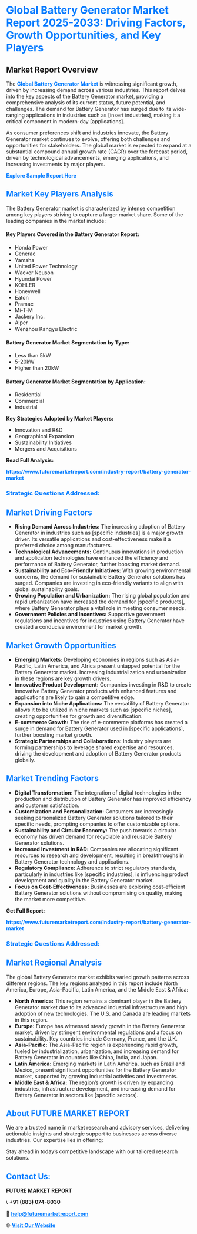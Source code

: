 <h1 style="color: #007BFF;">Global Battery Generator Market Report 2025-2033: Driving Factors, Growth Opportunities, and Key Players</h1>

<section id="overview">
<h2>Market Report Overview</h2>
<p>The <a href="https://www.futuremarketreport.com/industry-report/battery-generator-market" style="color: #007BFF; text-decoration: none;"><strong>Global Battery Generator Market</strong></a> is witnessing significant growth, driven by increasing demand across various industries. This report delves into the key aspects of the Battery Generator market, providing a comprehensive analysis of its current status, future potential, and challenges. The demand for Battery Generator has surged due to its wide-ranging applications in industries such as [insert industries], making it a critical component in modern-day [applications].</p>
<p>As consumer preferences shift and industries innovate, the Battery Generator market continues to evolve, offering both challenges and opportunities for stakeholders. The global market is expected to expand at a substantial compound annual growth rate (CAGR) over the forecast period, driven by technological advancements, emerging applications, and increasing investments by major players.</p>
</section>

<section id="overview">
<p><a href="https://www.futuremarketreport.com/request-sample/reportId=55391" style="color: #007BFF; text-decoration: none;"><strong>Explore Sample Report Here</strong></a></p>
</section>

<section id="key-players">
<h2 style="color: #007BFF;">Market Key Players Analysis</h2>
<p>The Battery Generator market is characterized by intense competition among key players striving to capture a larger market share. Some of the leading companies in the market include:</p>
<h4>Key Players Covered in the Battery Generator Report:</h4>
<ul><li>Honda Power</li><li>Generac</li><li>Yamaha</li><li>United Power Technology</li><li>Wacker Neuson</li><li>Hyundai Power</li><li>KOHLER</li><li>Honeywell</li><li>Eaton</li><li>Pramac</li><li>Mi-T-M</li><li>Jackery Inc.</li><li>Aiper</li><li>Wenzhou Kangyu Electric</li></ul>
<h4>Battery Generator Market Segmentation by Type:</h4>
<ul><li>Less than 5kW</li><li>5-20kW</li><li>Higher than 20kW</li></ul>

<h4>Battery Generator Market Segmentation by Application:</h4>
<ul><li>Residential</li><li>Commercial</li><li>Industrial</li></ul>
<p><strong>Key Strategies Adopted by Market Players:</strong></p>
<ul>
<li>Innovation and R&D</li>
<li>Geographical Expansion</li>
<li>Sustainability Initiatives</li>
<li>Mergers and Acquisitions</li>
</ul>
</section>

<section>
<p><strong>Read Full Analysis: </strong></p><a href="https://www.futuremarketreport.com/industry-report/battery-generator-market" style="color: #007BFF; text-decoration: none;"><strong>https://www.futuremarketreport.com/industry-report/battery-generator-market</strong></a>
<h3 style="color: #007BFF;">Strategic Questions Addressed:</h3>
</section>

<section id="driving-factors">
<h2 style="color: #007BFF;">Market Driving Factors</h2>
<ul>
<li><strong>Rising Demand Across Industries:</strong> The increasing adoption of Battery Generator in industries such as [specific industries] is a major growth driver. Its versatile applications and cost-effectiveness make it a preferred choice among manufacturers.</li>
<li><strong>Technological Advancements:</strong> Continuous innovations in production and application technologies have enhanced the efficiency and performance of Battery Generator, further boosting market demand.</li>
<li><strong>Sustainability and Eco-Friendly Initiatives:</strong> With growing environmental concerns, the demand for sustainable Battery Generator solutions has surged. Companies are investing in eco-friendly variants to align with global sustainability goals.</li>
<li><strong>Growing Population and Urbanization:</strong> The rising global population and rapid urbanization have increased the demand for [specific products], where Battery Generator plays a vital role in meeting consumer needs.</li>
<li><strong>Government Policies and Incentives:</strong> Supportive government regulations and incentives for industries using Battery Generator have created a conducive environment for market growth.</li>
</ul>
</section>

<section id="growth-opportunities">
<h2 style="color: #007BFF;">Market Growth Opportunities</h2>
<ul>
<li><strong>Emerging Markets:</strong> Developing economies in regions such as Asia-Pacific, Latin America, and Africa present untapped potential for the Battery Generator market. Increasing industrialization and urbanization in these regions are key growth drivers.</li>
<li><strong>Innovative Product Development:</strong> Companies investing in R&D to create innovative Battery Generator products with enhanced features and applications are likely to gain a competitive edge.</li>
<li><strong>Expansion into Niche Applications:</strong> The versatility of Battery Generator allows it to be utilized in niche markets such as [specific niches], creating opportunities for growth and diversification.</li>
<li><strong>E-commerce Growth:</strong> The rise of e-commerce platforms has created a surge in demand for Battery Generator used in [specific applications], further boosting market growth.</li>
<li><strong>Strategic Partnerships and Collaborations:</strong> Industry players are forming partnerships to leverage shared expertise and resources, driving the development and adoption of Battery Generator products globally.</li>
</ul>
</section>

<section id="trending-factors">
<h2 style="color: #007BFF;">Market Trending Factors</h2>
<ul>
<li><strong>Digital Transformation:</strong> The integration of digital technologies in the production and distribution of Battery Generator has improved efficiency and customer satisfaction.</li>
<li><strong>Customization and Personalization:</strong> Consumers are increasingly seeking personalized Battery Generator solutions tailored to their specific needs, prompting companies to offer customizable options.</li>
<li><strong>Sustainability and Circular Economy:</strong> The push towards a circular economy has driven demand for recyclable and reusable Battery Generator solutions.</li>
<li><strong>Increased Investment in R&D:</strong> Companies are allocating significant resources to research and development, resulting in breakthroughs in Battery Generator technology and applications.</li>
<li><strong>Regulatory Compliance:</strong> Adherence to strict regulatory standards, particularly in industries like [specific industries], is influencing product development and quality in the Battery Generator market.</li>
<li><strong>Focus on Cost-Effectiveness:</strong> Businesses are exploring cost-efficient Battery Generator solutions without compromising on quality, making the market more competitive.</li>
</ul>
</section>

<section>
<p><strong>Get Full Report: </strong></p><a href="https://www.futuremarketreport.com/industry-report/battery-generator-market" style="color: #007BFF; text-decoration: none;"><strong>https://www.futuremarketreport.com/industry-report/battery-generator-market</strong></a>
<h3 style="color: #007BFF;">Strategic Questions Addressed:</h3>
</section>


<section id="regional-analysis">
<h2 style="color: #007BFF;">Market Regional Analysis</h2>
<p>The global Battery Generator market exhibits varied growth patterns across different regions. The key regions analyzed in this report include North America, Europe, Asia-Pacific, Latin America, and the Middle East & Africa:</p>
<ul>
<li><strong>North America:</strong> This region remains a dominant player in the Battery Generator market due to its advanced industrial infrastructure and high adoption of new technologies. The U.S. and Canada are leading markets in this region.</li>
<li><strong>Europe:</strong> Europe has witnessed steady growth in the Battery Generator market, driven by stringent environmental regulations and a focus on sustainability. Key countries include Germany, France, and the U.K.</li>
<li><strong>Asia-Pacific:</strong> The Asia-Pacific region is experiencing rapid growth, fueled by industrialization, urbanization, and increasing demand for Battery Generator in countries like China, India, and Japan.</li>
<li><strong>Latin America:</strong> Emerging markets in Latin America, such as Brazil and Mexico, present significant opportunities for the Battery Generator market, supported by growing industrial activities and investments.</li>
<li><strong>Middle East & Africa:</strong> The region’s growth is driven by expanding industries, infrastructure development, and increasing demand for Battery Generator in sectors like [specific sectors].</li>
</ul>
</section>

<footer>
<h2 style="color: #007BFF;">About FUTURE MARKET REPORT</h2>
<p>We are a trusted name in market research and advisory services, delivering actionable insights and strategic support to businesses across diverse industries. Our expertise lies in offering:</p>

<p>Stay ahead in today’s competitive landscape with our tailored research solutions.</p>

<h2 style="color: #007BFF;">Contact Us:</h2>
<p><strong>FUTURE MARKET REPORT</strong></p>
<p>📞 <strong>+91 (883) 074-8030</strong></p>
<p>📧 <strong><a href="mailto:help@futuremarketreport.com" style="color: #007BFF;">help@futuremarketreport.com</a></strong></p>
<p>🌐 <strong><a href="https://www.futuremarketreport.com/" style="color: #007BFF;">Visit Our Website</a></strong></p>
</footer>